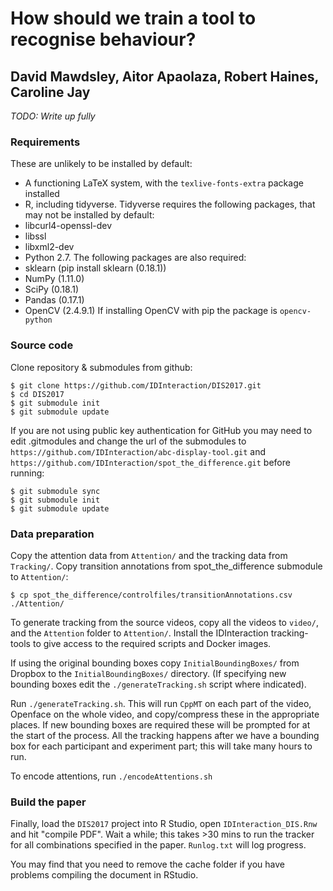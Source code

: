 # How should we train a tool to recognise behaviour?
## David Mawdsley, Aitor Apaolaza, Robert Haines, Caroline Jay

*TODO: Write up fully*

### Requirements

These are unlikely to be installed by default:

* A functioning LaTeX system, with the `texlive-fonts-extra` package installed
* R, including tidyverse. Tidyverse requires the following packages, that may not be installed by default:
 * libcurl4-openssl-dev
 * libssl
 * libxml2-dev
* Python 2.7. The following packages are also required:
 * sklearn (pip install sklearn (0.18.1))
 * NumPy (1.11.0)
 * SciPy (0.18.1)
 * Pandas (0.17.1)
 * OpenCV (2.4.9.1) If installing OpenCV with pip the package is `opencv-python`

### Source code

Clone repository & submodules from github:
```shell
$ git clone https://github.com/IDInteraction/DIS2017.git
$ cd DIS2017
$ git submodule init
$ git submodule update
```

If you are not using public key authentication for GitHub you may need to edit
.gitmodules and change the url of the submodules to
`https://github.com/IDInteraction/abc-display-tool.git` and `https://github.com/IDInteraction/spot_the_difference.git`  before running:
```shell
$ git submodule sync
$ git submodule init
$ git submodule update
```

### Data preparation

Copy the attention data from `Attention/` and the tracking data from `Tracking/`. Copy transition annotations from spot_the_difference submodule to `Attention/`:
```shell
$ cp spot_the_difference/controlfiles/transitionAnnotations.csv ./Attention/
```

To generate tracking from the source videos, copy all the videos to `video/`, and the `Attention` folder to `Attention/`. Install the IDInteraction tracking-tools to give access to the required scripts and Docker images.

If using the original bounding boxes copy `InitialBoundingBoxes/` from Dropbox to the `InitialBoundingBoxes/` directory. (If specifying new bounding boxes edit the `./generateTracking.sh` script where indicated).

Run `./generateTracking.sh`. This will run `CppMT` on each part of the video, Openface on the whole video, and copy/compress these in the appropriate places. If new bounding boxes are required these will be prompted for at the start of the process. All the tracking happens after we have a bounding box for each participant and experiment part; this will take many hours to run.

To encode attentions, run `./encodeAttentions.sh`

### Build the paper

Finally, load the `DIS2017` project into R Studio, open `IDInteraction_DIS.Rnw` and hit "compile PDF". Wait a while; this takes >30 mins to run the tracker for all combinations specified in the paper. `Runlog.txt` will log progress.

You may find that you need to remove the cache folder if you have problems
compiling the document in RStudio.
